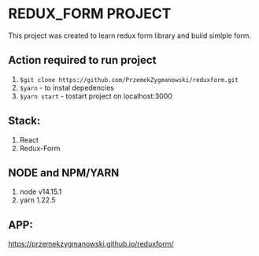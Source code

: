 # REDUX_FORM PROJECT

This project was created to learn redux form library and build simlple form.

## Action required to run project
1. `$git clone https://github.com/PrzemekZygmanowski/reduxform.git`
2. `$yarn` - to instal depedencies
3. `$yarn start` - tostart project on localhost:3000

## Stack:
1. React
2. Redux-Form

## NODE and NPM/YARN
1. node v14.15.1
2. yarn  1.22.5

## APP:
https://przemekzygmanowski.github.io/reduxform/


